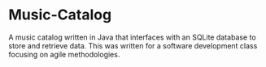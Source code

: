 # Music-Catalog
A music catalog written in Java that interfaces with an SQLite database to store and retrieve data. This was written for a software development class focusing on agile methodologies.
